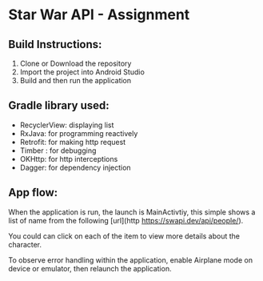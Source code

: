 # Star War API - Assignment

## Build Instructions:
1. Clone or Download the repository
2. Import the project into Android Studio
3. Build and then run the application


## Gradle library used:
* RecyclerView: displaying list
* RxJava: for programming reactively
* Retrofit: for making http request
* Timber : for debugging
* OKHttp: for http interceptions
* Dagger: for dependency injection


## App flow:
When the application is run, the launch is MainActivtiy, this simple shows a list of name from the following [url](http https://swapi.dev/api/people/).

You could can click on each of the item to view more details about the character.

To observe error handling within the application, enable Airplane mode on device or emulator, then relaunch the application.




 